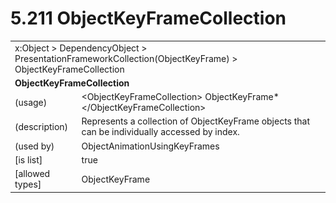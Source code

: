 <html dir="LTR" xmlns:mshelp="http://msdn.microsoft.com/mshelp" xmlns:ddue="http://ddue.schemas.microsoft.com/authoring/2003/5" xmlns:xlink="http://www.w3.org/1999/xlink" xmlns:tool="http://www.microsoft.com/tooltip">

<body>
 <input type="hidden" id="userDataCache" class="userDataStyle">
 <input type="hidden" id="hiddenScrollOffset">
 <img id="dropDownImage" style="display:none; height:0; width:0;" src="../local/drpdown.gif">
 <img id="dropDownHoverImage" style="display:none; height:0; width:0;" src="../local/drpdown_orange.gif">
 <img id="collapseImage" style="display:none; height:0; width:0;" src="../local/collapse.gif">
 <img id="expandImage" style="display:none; height:0; width:0;" src="../local/exp.gif">
 <img id="collapseAllImage" style="display:none; height:0; width:0;" src="../local/collall.gif">
 <img id="expandAllImage" style="display:none; height:0; width:0;" src="../local/expall.gif">
 <img id="copyImage" style="display:none; height:0; width:0;" src="../local/copycode.gif">
 <img id="copyHoverImage" style="display:none; height:0; width:0;" src="../local/copycodeHighlight.gif">
 <div id="header"><h1 class="heading">5.211 ObjectKeyFrameCollection</h1></div>

 <div id="mainSection">
 <div id="mainBody">
 <div id="allHistory" class="saveHistory" onsave="saveAll()" onload="loadAll()"></div>
 <p xmlns:wsd="http://wsdev.schemas.microsoft.com/authoring/2008/2" xmlns:msxsl="urn:schemas-microsoft-com:xslt" xmlns:script="urn:script" xmlns:build="urn:build">
 </p>
 <div id="sectionSection0" class="section" name="collapseableSection">
 <content xmlns="http://ddue.schemas.microsoft.com/authoring/2003/5" xmlns:wsd="http://wsdev.schemas.microsoft.com/authoring/2008/2" xmlns:msxsl="urn:schemas-microsoft-com:xslt" xmlns:script="urn:script" xmlns:build="urn:build">
 </content>
 </div>
 <div id="sectionSection1" class="section" name="collapseableSection">
 <content xmlns="http://ddue.schemas.microsoft.com/authoring/2003/5" xmlns:wsd="http://wsdev.schemas.microsoft.com/authoring/2008/2" xmlns:msxsl="urn:schemas-microsoft-com:xslt" xmlns:script="urn:script" xmlns:build="urn:build">
 <table class="ProtocolAuthoredTable" xmlns="">
 <tr><td colspan="2">
<mshelp:link keywords="55aacd72-e114-4aa1-b774-3f7ded5e1f7d" tabindex="0">x:Object</mshelp:link> &gt; <mshelp:link keywords="c4d521a5-4c74-448c-997c-0e9e9c99e9b7" tabindex="0">DependencyObject</mshelp:link> &gt; <mshelp:link keywords="8b81162c-b0c6-4f44-9921-1c3de4b0f770" tabindex="0">PresentationFrameworkCollection</mshelp:link>(<mshelp:link keywords="599cb902-b083-435b-8cfb-1848f6516ee6" tabindex="0">ObjectKeyFrame</mshelp:link>) &gt; <mshelp:link keywords="0edb18f1-c4f2-4d75-a63a-9bedc6ac254b" tabindex="0">ObjectKeyFrameCollection</mshelp:link> </td>
 </tr>
 <tr><td colspan="2">
 <b>ObjectKeyFrameCollection</b> </td>
 </tr>
 <tr><td><div class="indent0">(usage)</div></td>
 <td>&lt;ObjectKeyFrameCollection&gt; <mshelp:link keywords="599cb902-b083-435b-8cfb-1848f6516ee6" tabindex="0">ObjectKeyFrame</mshelp:link>* &lt;/ObjectKeyFrameCollection&gt;</td>
 </tr>
 <tr><td><div class="indent0">(description)</div></td>
 <td>Represents a collection of ObjectKeyFrame objects that can be individually accessed by index.</td>
 </tr>
 <tr><td><div class="indent0">(used by)</div></td>
 <td><mshelp:link keywords="426207f4-9ca5-42a3-a327-9cfc925778f3" tabindex="0">ObjectAnimationUsingKeyFrames</mshelp:link></td>
 </tr>
 <tr><td><div class="indent0">[is list]</div></td>
 <td>true</td>
 </tr>
 <tr><td><div class="indent0">[allowed types]</div></td>
 <td><mshelp:link keywords="599cb902-b083-435b-8cfb-1848f6516ee6" tabindex="0">ObjectKeyFrame</mshelp:link></td>
 </tr>
</table>
 </content>
 </div>
 <!--[if gte IE 5]>
 <tool:tip element="languageFilterToolTip" avoidmouse="false"/>
 <![endif]-->
 </div>
 <a name="feedback"></a><span></span>
 </div>
</body></html>
